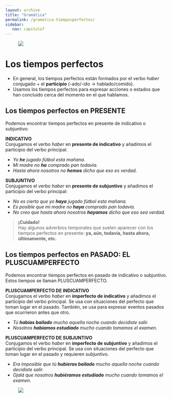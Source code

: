 ```yaml
---
layout: archive
title: "Gramática"
permalink: /gramatica-tiemposperfectos/
sidebar:
   nav: capitulo7
---
```


<figure style="width: 300px" class="align-right">
    <a href="https://sarroniz.github.io/S-280/images/meme14.jpg"><img src="https://sarroniz.github.io/S-280/images/meme14.jpg"></a>
</figure>

# Los tiempos perfectos

- En general, los tiempos perfectos están formados por el verbo _haber_ conjugado + el **participio** (-ado/-ido -> hablado/comido).  
- Usamos los tiempos perfectos para expresar acciones o estados que han concluido cerca del momento en el que hablamos.  


## Los tiempos perfectos en PRESENTE

Podemos encontrar tiempos perfectos en presente de indicativo o subjuntivo:   

**INDICATIVO**   
Conjugamos el verbo _haber_ en **presente de indicativo** y añadimos el participio del verbo principal:    
- _Yo **he** jugado fútbol esta mañana._   
- _Mi madre no **ha** comprado pan todavía._   
- _Hasta ahora nosotros no **hemos** dicho que eso es verdad._   


**SUBJUNTIVO**   
Conjugamos el verbo _haber_ en **presente de subjuntivo** y añadimos el participio del verbo principal:   
- _No es cierto que yo **haya** jugado fútbol esta mañana._   
- _Es posible que mi madre no **haya** comprado pan todavía._    
- _No creo que hasta ahora nosotros **hayamos** dicho que eso sea verdad._    


> **¡Cuidado!**   
> Hay algunos adverbios temporales que suelen aparecer con los tiempos perfectos en presente: **ya, aún, todavía, hasta ahora, últimamente, etc.**    


## Los tiempos perfectos en PASADO: EL PLUSCUAMPERFECTO

Podemos encontrar tiempos perfectos en pasado de indicativo o subjuntivo. Estos tiempos se llaman PLUSCUAMPERFECTO.       

**PLUSCUAMPERFECTO DE INDICATIVO**     
Conjugamos el verbo _haber_ en **imperfecto de indicativo** y añadimos el participio del verbo principal. Se usa con situaciones del perfecto que toman lugar en el pasado. También, se usa para expresar eventos pasados que ocurrieron antes que otro.   
- _Tú **habías bailado** mucho aquella noche cuando decidiste salir._
- _Nosotros **habíamos estudiado** mucho cuando tomamos el examen._

**PLUSCUAMPERFECTO DE SUBJUNTIVO**   
Conjugamos el verbo _haber_ en **imperfecto de subjuntivo** y añadimos el participio del verbo principal. Se usa con situaciones del perfecto que toman lugar en el pasado y requieren subjuntivo.       
- _Era imposible que tú **hubieras bailado** mucho aquella noche cuando decidiste salir._     
- _Ojalá que nosotros **hubiéramos estudiado** mucho cuando tomamos el examen._   

<figure style="width: 500px" class="align-center">
    <a href="https://sarroniz.github.io/S-280/images/tiemposperfectos.png"><img src="https://sarroniz.github.io/S-280/images/tiemposperfectos.png"></a>
</figure>

